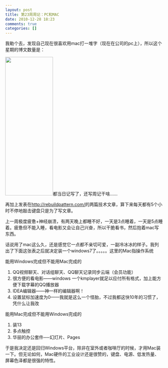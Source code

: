 ```yaml
---
layout: post
title: 第23周周记：PC和MAC
date: 2010-12-28 18:23
comments: true
categories: []
---
```

我勒个去，发现自己现在很喜欢用mac打一堆字（现在在公司的pc上），所以这个星期的博文数量是：

<a href="http://yuguo.us/weblog/files/2010/12/QQ拼音截图未命名.png"><img class="aligncenter size-full wp-image-548" src="http://yuguo.us/weblog/files/2010/12/QQ拼音截图未命名.png" alt="" width="152" height="442" /></a>都当日记写了，还写周记干啥……

再加上发表在<a href="http://rebuildpattern.com/">http://rebuildpattern.com/</a>的两篇技术文章，算下来每天都有5个小时不停地敲击键盘只是为了写文章。

上一周极度疲惫+神经崩溃，有两天晚上都睡不好，一天是3点睡着，一天是5点睡着。疲惫但不能入睡，看电影又会让自己兴奋，所以干脆看书，然后抱着mac写东西。

话说用了mac这么久，还是感觉它一点都不亲切可爱，一副冷冰冰的样子。我列出了下面这张表之后就决定装一个windows7了。。。。。这里的Mac指操作系统

能用Windows完成但不能用Mac完成的
<ol>
	<li>QQ视频聊天、对话组聊天、QQ聊天记录同步云端（会员功能）</li>
	<li>很方便的看电影——windows 一个kmplayer就足以应付所有格式，加上能方便下载字幕的QQ播放器</li>
	<li>IDEA编辑器——神一样的编辑器啊！</li>
	<li>设置鼠标加速度为0——我就是这么一个怪胎，不过我都这快10年的习惯了，凭什么让我改</li>
</ol>
能用Mac完成但不能用Windows完成的
<ol>
	<li>装13</li>
	<li>多点触控</li>
	<li>华丽的办公套件──幻灯片、Pages</li>
</ol>
于是我决定还是回归Windows平台，除非在室外或者咖啡厅的时候，才用Mac装一下。但无论如何，Mac硬件的工业设计还是很赞的，键盘、电源、低发热量、屏幕色泽都是很强的特性。
